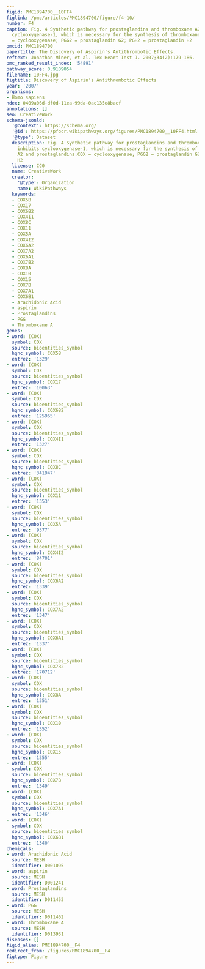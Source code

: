 ```yaml
---
figid: PMC1894700__10FF4
figlink: /pmc/articles/PMC1894700/figure/f4-10/
number: F4
caption: Fig. 4 Synthetic pathway for prostaglandins and thromboxane A2. Aspirin inhibits
  cyclooxygenase-1, which is necessary for the synthesis of thromboxane A2 and prostaglandins.COX
  = cyclooxygenase; PGG2 = prostaglandin G2; PGH2 = prostaglandin H2
pmcid: PMC1894700
papertitle: The Discovery of Aspirin's Antithrombotic Effects.
reftext: Jonathan Miner, et al. Tex Heart Inst J. 2007;34(2):179-186.
pmc_ranked_result_index: '54891'
pathway_score: 0.9109054
filename: 10FF4.jpg
figtitle: Discovery of Aspirin's Antithrombotic Effects
year: '2007'
organisms:
- Homo sapiens
ndex: 0409a06d-df0d-11ea-99da-0ac135e8bacf
annotations: []
seo: CreativeWork
schema-jsonld:
  '@context': https://schema.org/
  '@id': https://pfocr.wikipathways.org/figures/PMC1894700__10FF4.html
  '@type': Dataset
  description: Fig. 4 Synthetic pathway for prostaglandins and thromboxane A2. Aspirin
    inhibits cyclooxygenase-1, which is necessary for the synthesis of thromboxane
    A2 and prostaglandins.COX = cyclooxygenase; PGG2 = prostaglandin G2; PGH2 = prostaglandin
    H2
  license: CC0
  name: CreativeWork
  creator:
    '@type': Organization
    name: WikiPathways
  keywords:
  - COX5B
  - COX17
  - COX6B2
  - COX4I1
  - COX8C
  - COX11
  - COX5A
  - COX4I2
  - COX6A2
  - COX7A2
  - COX6A1
  - COX7B2
  - COX8A
  - COX10
  - COX15
  - COX7B
  - COX7A1
  - COX6B1
  - Arachidonic Acid
  - aspirin
  - Prostaglandins
  - PGG
  - Thromboxane A
genes:
- word: (COX)
  symbol: COX
  source: bioentities_symbol
  hgnc_symbol: COX5B
  entrez: '1329'
- word: (COX)
  symbol: COX
  source: bioentities_symbol
  hgnc_symbol: COX17
  entrez: '10063'
- word: (COX)
  symbol: COX
  source: bioentities_symbol
  hgnc_symbol: COX6B2
  entrez: '125965'
- word: (COX)
  symbol: COX
  source: bioentities_symbol
  hgnc_symbol: COX4I1
  entrez: '1327'
- word: (COX)
  symbol: COX
  source: bioentities_symbol
  hgnc_symbol: COX8C
  entrez: '341947'
- word: (COX)
  symbol: COX
  source: bioentities_symbol
  hgnc_symbol: COX11
  entrez: '1353'
- word: (COX)
  symbol: COX
  source: bioentities_symbol
  hgnc_symbol: COX5A
  entrez: '9377'
- word: (COX)
  symbol: COX
  source: bioentities_symbol
  hgnc_symbol: COX4I2
  entrez: '84701'
- word: (COX)
  symbol: COX
  source: bioentities_symbol
  hgnc_symbol: COX6A2
  entrez: '1339'
- word: (COX)
  symbol: COX
  source: bioentities_symbol
  hgnc_symbol: COX7A2
  entrez: '1347'
- word: (COX)
  symbol: COX
  source: bioentities_symbol
  hgnc_symbol: COX6A1
  entrez: '1337'
- word: (COX)
  symbol: COX
  source: bioentities_symbol
  hgnc_symbol: COX7B2
  entrez: '170712'
- word: (COX)
  symbol: COX
  source: bioentities_symbol
  hgnc_symbol: COX8A
  entrez: '1351'
- word: (COX)
  symbol: COX
  source: bioentities_symbol
  hgnc_symbol: COX10
  entrez: '1352'
- word: (COX)
  symbol: COX
  source: bioentities_symbol
  hgnc_symbol: COX15
  entrez: '1355'
- word: (COX)
  symbol: COX
  source: bioentities_symbol
  hgnc_symbol: COX7B
  entrez: '1349'
- word: (COX)
  symbol: COX
  source: bioentities_symbol
  hgnc_symbol: COX7A1
  entrez: '1346'
- word: (COX)
  symbol: COX
  source: bioentities_symbol
  hgnc_symbol: COX6B1
  entrez: '1340'
chemicals:
- word: Arachidonic Acid
  source: MESH
  identifier: D001095
- word: aspirin
  source: MESH
  identifier: D001241
- word: Prostaglandins
  source: MESH
  identifier: D011453
- word: PGG
  source: MESH
  identifier: D011462
- word: Thromboxane A
  source: MESH
  identifier: D013931
diseases: []
figid_alias: PMC1894700__F4
redirect_from: /figures/PMC1894700__F4
figtype: Figure
---
```

